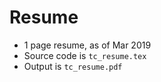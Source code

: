 # Resume
- 1 page resume, as of Mar 2019
- Source code is ``tc_resume.tex``
- Output is ``tc_resume.pdf``
